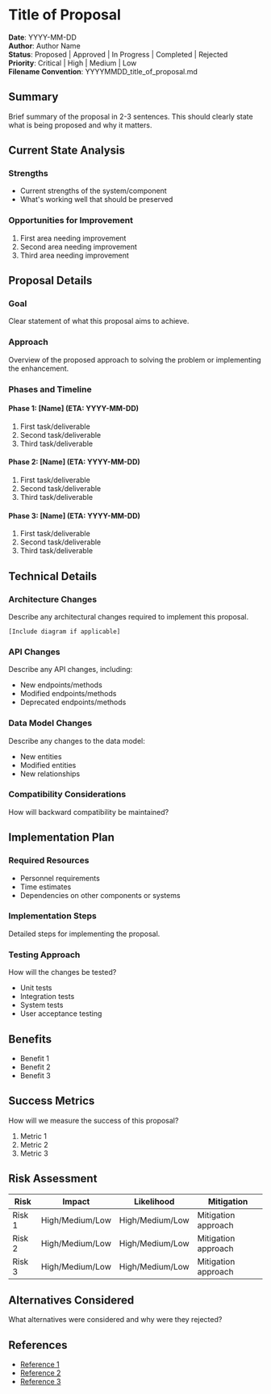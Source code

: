 # Title of Proposal

**Date**: YYYY-MM-DD  
**Author**: Author Name  
**Status**: Proposed | Approved | In Progress | Completed | Rejected  
**Priority**: Critical | High | Medium | Low  
**Filename Convention**: YYYYMMDD_title_of_proposal.md

## Summary

Brief summary of the proposal in 2-3 sentences. This should clearly state what is being proposed and why it matters.

## Current State Analysis

### Strengths
- Current strengths of the system/component
- What's working well that should be preserved

### Opportunities for Improvement
1. First area needing improvement
2. Second area needing improvement
3. Third area needing improvement

## Proposal Details

### Goal

Clear statement of what this proposal aims to achieve.

### Approach

Overview of the proposed approach to solving the problem or implementing the enhancement.

### Phases and Timeline

#### Phase 1: [Name] (ETA: YYYY-MM-DD)
1. First task/deliverable
2. Second task/deliverable
3. Third task/deliverable

#### Phase 2: [Name] (ETA: YYYY-MM-DD)
1. First task/deliverable
2. Second task/deliverable
3. Third task/deliverable

#### Phase 3: [Name] (ETA: YYYY-MM-DD)
1. First task/deliverable
2. Second task/deliverable
3. Third task/deliverable

## Technical Details

### Architecture Changes

Describe any architectural changes required to implement this proposal.

```
[Include diagram if applicable]
```

### API Changes

Describe any API changes, including:
- New endpoints/methods
- Modified endpoints/methods
- Deprecated endpoints/methods

### Data Model Changes

Describe any changes to the data model:
- New entities
- Modified entities
- New relationships

### Compatibility Considerations

How will backward compatibility be maintained?

## Implementation Plan

### Required Resources

- Personnel requirements
- Time estimates
- Dependencies on other components or systems

### Implementation Steps

Detailed steps for implementing the proposal.

### Testing Approach

How will the changes be tested?
- Unit tests
- Integration tests
- System tests
- User acceptance testing

## Benefits

- Benefit 1
- Benefit 2
- Benefit 3

## Success Metrics

How will we measure the success of this proposal?
1. Metric 1
2. Metric 2
3. Metric 3

## Risk Assessment

| Risk | Impact | Likelihood | Mitigation |
|------|--------|------------|------------|
| Risk 1 | High/Medium/Low | High/Medium/Low | Mitigation approach |
| Risk 2 | High/Medium/Low | High/Medium/Low | Mitigation approach |
| Risk 3 | High/Medium/Low | High/Medium/Low | Mitigation approach |

## Alternatives Considered

What alternatives were considered and why were they rejected?

## References

- [Reference 1](link)
- [Reference 2](link)
- [Reference 3](link) 
